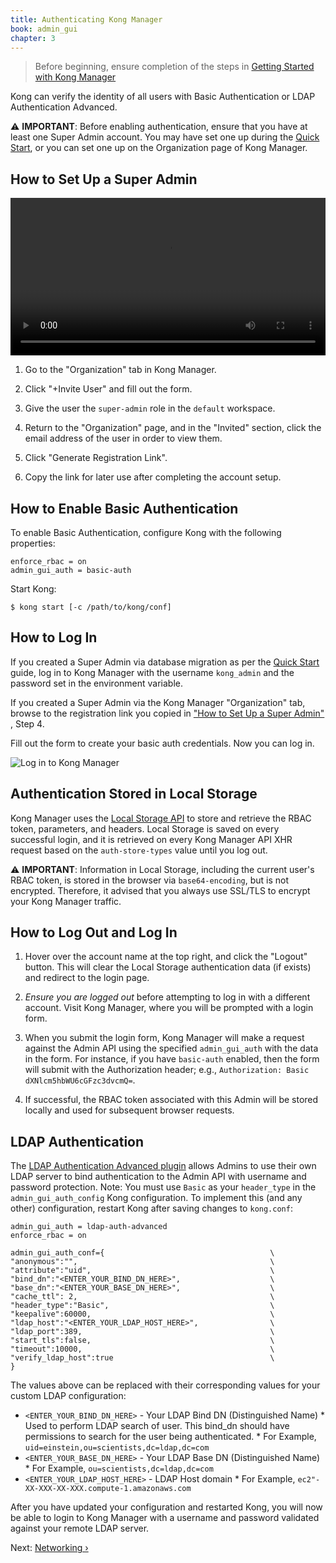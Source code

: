 ```yaml
---
title: Authenticating Kong Manager
book: admin_gui
chapter: 3
---
```


> Before beginning, ensure completion of the steps in 
[Getting Started with Kong Manager](/enterprise/{{page.kong_version}}/kong-manager/configuration/getting-started)

Kong can verify the identity of all users with Basic 
Authentication or LDAP Authentication Advanced. 

⚠️ **IMPORTANT**: Before enabling authentication, ensure that you
have at least one Super Admin account. You may have set one up during
the [Quick Start](/enterprise/{{page.kong_version}}/getting-started/quickstart),
or you can set one up on the Organization page of Kong Manager.

## How to Set Up a Super Admin

<video width="100%" autoplay loop controls>
  <source src="https://konghq.com/wp-content/uploads/2019/02/org-super-admin-ent-34.mov" type="video/mp4">
  Your browser does not support the video tag.
</video>

1. Go to the "Organization" tab in Kong Manager.

2. Click "+Invite User" and fill out the form. 

3. Give the user the `super-admin` role in the `default` workspace.

4. Return to the "Organization" page, and in the "Invited" section, click
the email address of the user in order to view them.

5. Click "Generate Registration Link". 

6. Copy the link for later use after completing the account setup.

## How to Enable Basic Authentication

To enable Basic Authentication, configure Kong with the following properties:

```
enforce_rbac = on
admin_gui_auth = basic-auth
```

Start Kong:

```
$ kong start [-c /path/to/kong/conf]
```

## How to Log In

If you created a Super Admin via database migration as per the 
[Quick Start](/enterprise/{{page.kong_version}}/getting-started/quickstart) 
guide, log in to Kong Manager with the username `kong_admin` and the password 
set in the environment variable.

If you created a Super Admin via the Kong Manager "Organization" tab, browse
to the registration link you copied in 
["How to Set Up a Super Admin"](/enterprise/{{page.kong_version}}/kong-manager/configuration/authentication#how-to-set-up-a-super-admin)
, Step 4.

Fill out the form to create your basic auth credentials. Now you can log in.

![Log in to Kong Manager](https://konghq.com/wp-content/uploads/2018/11/km-rename.png)

## Authentication Stored in Local Storage

Kong Manager uses the 
[Local Storage API](https://developer.mozilla.org/en-US/Web/API/Window/localStorage) 
to store and retrieve the RBAC token, parameters, and headers. Local Storage is 
saved on every successful login, and it is retrieved on every Kong Manager API 
XHR request based on the `auth-store-types` value until you log out.

⚠️ **IMPORTANT**: Information in Local Storage, including the current 
user's RBAC token, is stored in the browser via `base64-encoding`, but 
is not encrypted. Therefore, it advised that you always use SSL/TLS to 
encrypt your Kong Manager traffic.

## How to Log Out and Log In

1. Hover over the account name at the top right, and click the "Logout" button. 
This will clear the Local Storage authentication data (if exists) and redirect 
to the login page.

2. *Ensure you are logged out* before attempting to log in with a different 
account. Visit Kong Manager, where you will be prompted with a login form.

3. When you submit the login form, Kong Manager will make a request against the 
Admin API using the specified `admin_gui_auth` with the data in the form. For 
instance, if you have `basic-auth` enabled, then the form will submit with the 
Authorization header; e.g., `Authorization: Basic dXNlcm5hbWU6cGFzc3dvcmQ=`. 

4. If successful, the RBAC token associated with this Admin will be stored 
locally and used for subsequent browser requests.

## LDAP Authentication

The [LDAP Authentication Advanced plugin](/enterprise/{{page.kong_version}}/plugins/ldap-authentication-advanced) 
allows Admins to use their own LDAP server to bind authentication to the Admin 
API with username and password protection. Note: You must use `Basic` as your 
`header_type` in the `admin_gui_auth_config` Kong configuration. To implement 
this (and any other) configuration, restart Kong after saving changes to 
`kong.conf`:

```
admin_gui_auth = ldap-auth-advanced
enforce_rbac = on
```

```
admin_gui_auth_conf={                                     \
"anonymous":"",                                           \
"attribute":"uid",                                        \ 
"bind_dn":"<ENTER_YOUR_BIND_DN_HERE>",                    \
"base_dn":"<ENTER_YOUR_BASE_DN_HERE>",                    \
"cache_ttl": 2,                                           \
"header_type":"Basic",                                    \
"keepalive":60000,                                        \
"ldap_host":"<ENTER_YOUR_LDAP_HOST_HERE>",                \
"ldap_port":389,                                          \
"start_tls":false,                                        \
"timeout":10000,                                          \
"verify_ldap_host":true                                   \
}
```

The values above can be replaced with their corresponding values for your custom
LDAP configuration:

  - `<ENTER_YOUR_BIND_DN_HERE>` - Your LDAP Bind DN (Distinguished Name)
        * Used to perform LDAP search of user. This bind_dn should have 
          permissions to search for the user being authenticated.
        * For Example, `uid=einstein,ou=scientists,dc=ldap,dc=com`
  - `<ENTER_YOUR_BASE_DN_HERE>` - Your LDAP Base DN (Distinguished Name)
        * For Example, `ou=scientists,dc=ldap,dc=com`
  - `<ENTER_YOUR_LDAP_HOST_HERE>` - LDAP Host domain
        * For Example, `ec2"-XX-XXX-XX-XXX.compute-1.amazonaws.com`

After you have updated your configuration and restarted Kong, you will now be 
able to login to Kong Manager with a username and password validated against 
your remote LDAP server.

Next: [Networking &rsaquo;]({{page.book.next}})
